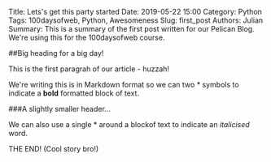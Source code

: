 Title: Lets's get this party started
Date: 2019-05-22 15:00
Category: Python
Tags: 100daysofweb, Python, Awesomeness
Slug: first_post
Authors: Julian
Summary: This is a summary of the first post written for our Pelican Blog. We're using this for the 100daysofweb course.

##Big heading for a big day!

This is the first paragrah of our article - huzzah!

We're writing this is in Markdown format so we can two * symbols to indicate a **bold** formatted block of text.


###A slightly smaller header...

We can also use a single * around a blockof text to indicate an *italicised* word.

THE END! (Cool story bro!)

